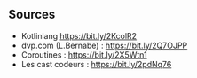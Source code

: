 ## Sources

- Kotlinlang https://bit.ly/2KcolR2
- dvp.com (L.Bernabe) : https://bit.ly/2Q7OJPP
- Coroutines : https://bit.ly/2X5Wtn1
- Les cast codeurs : https://bit.ly/2pdNq76
